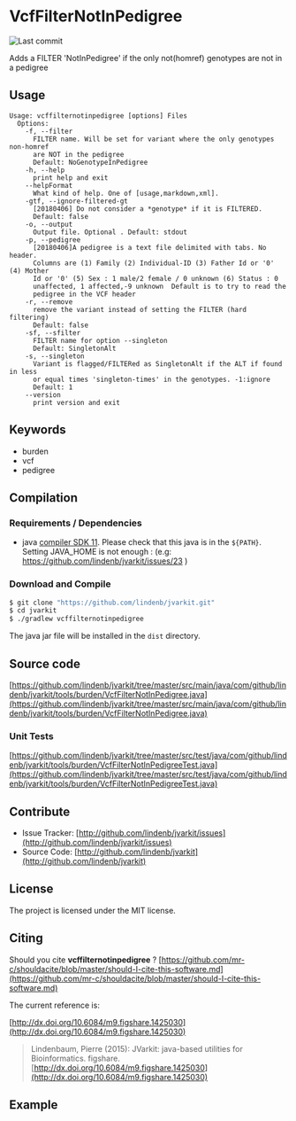 # VcfFilterNotInPedigree

![Last commit](https://img.shields.io/github/last-commit/lindenb/jvarkit.png)

Adds a FILTER 'NotInPedigree' if the only not(homref) genotypes are not in a pedigree


## Usage

```
Usage: vcffilternotinpedigree [options] Files
  Options:
    -f, --filter
      FILTER name. Will be set for variant where the only genotypes non-homref 
      are NOT in the pedigree
      Default: NoGenotypeInPedigree
    -h, --help
      print help and exit
    --helpFormat
      What kind of help. One of [usage,markdown,xml].
    -gtf, --ignore-filtered-gt
      [20180406] Do not consider a *genotype* if it is FILTERED.
      Default: false
    -o, --output
      Output file. Optional . Default: stdout
    -p, --pedigree
      [20180406]A pedigree is a text file delimited with tabs. No header. 
      Columns are (1) Family (2) Individual-ID (3) Father Id or '0' (4) Mother 
      Id or '0' (5) Sex : 1 male/2 female / 0 unknown (6) Status : 0 
      unaffected, 1 affected,-9 unknown  Default is to try to read the 
      pedigree in the VCF header
    -r, --remove
      remove the variant instead of setting the FILTER (hard filtering)
      Default: false
    -sf, --sfilter
      FILTER name for option --singleton
      Default: SingletonAlt
    -s, --singleton
      Variant is flagged/FILTERed as SingletonAlt if the ALT if found in less 
      or equal times 'singleton-times' in the genotypes. -1:ignore
      Default: 1
    --version
      print version and exit

```


## Keywords

 * burden
 * vcf
 * pedigree


## Compilation

### Requirements / Dependencies

* java [compiler SDK 11](https://jdk.java.net/11/). Please check that this java is in the `${PATH}`. Setting JAVA_HOME is not enough : (e.g: https://github.com/lindenb/jvarkit/issues/23 )


### Download and Compile

```bash
$ git clone "https://github.com/lindenb/jvarkit.git"
$ cd jvarkit
$ ./gradlew vcffilternotinpedigree
```

The java jar file will be installed in the `dist` directory.

## Source code 

[https://github.com/lindenb/jvarkit/tree/master/src/main/java/com/github/lindenb/jvarkit/tools/burden/VcfFilterNotInPedigree.java](https://github.com/lindenb/jvarkit/tree/master/src/main/java/com/github/lindenb/jvarkit/tools/burden/VcfFilterNotInPedigree.java)

### Unit Tests

[https://github.com/lindenb/jvarkit/tree/master/src/test/java/com/github/lindenb/jvarkit/tools/burden/VcfFilterNotInPedigreeTest.java](https://github.com/lindenb/jvarkit/tree/master/src/test/java/com/github/lindenb/jvarkit/tools/burden/VcfFilterNotInPedigreeTest.java)


## Contribute

- Issue Tracker: [http://github.com/lindenb/jvarkit/issues](http://github.com/lindenb/jvarkit/issues)
- Source Code: [http://github.com/lindenb/jvarkit](http://github.com/lindenb/jvarkit)

## License

The project is licensed under the MIT license.

## Citing

Should you cite **vcffilternotinpedigree** ? [https://github.com/mr-c/shouldacite/blob/master/should-I-cite-this-software.md](https://github.com/mr-c/shouldacite/blob/master/should-I-cite-this-software.md)

The current reference is:

[http://dx.doi.org/10.6084/m9.figshare.1425030](http://dx.doi.org/10.6084/m9.figshare.1425030)

> Lindenbaum, Pierre (2015): JVarkit: java-based utilities for Bioinformatics. figshare.
> [http://dx.doi.org/10.6084/m9.figshare.1425030](http://dx.doi.org/10.6084/m9.figshare.1425030)


## Example



